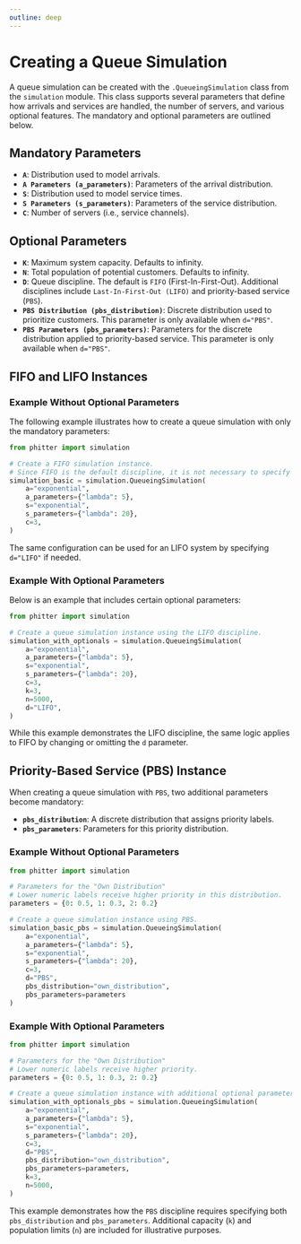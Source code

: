```yaml
---
outline: deep
---
```


# Creating a Queue Simulation

A queue simulation can be created with the `.QueueingSimulation` class from the `simulation` module. This class supports several parameters that define how arrivals and services are handled, the number of servers, and various optional features. The mandatory and optional parameters are outlined below.

## Mandatory Parameters

-   **`A`**: Distribution used to model arrivals.
-   **`A Parameters (a_parameters)`**: Parameters of the arrival distribution.
-   **`S`**: Distribution used to model service times.
-   **`S Parameters (s_parameters)`**: Parameters of the service distribution.
-   **`C`**: Number of servers (i.e., service channels).

## Optional Parameters

-   **`K`**: Maximum system capacity. Defaults to infinity.
-   **`N`**: Total population of potential customers. Defaults to infinity.
-   **`D`**: Queue discipline. The default is `FIFO` (First-In-First-Out). Additional disciplines include `Last-In-First-Out (LIFO)` and priority-based service (`PBS`).
-   **`PBS Distribution (pbs_distribution)`**: Discrete distribution used to prioritize customers. This parameter is only available when `d="PBS"`.
-   **`PBS Parameters (pbs_parameters)`**: Parameters for the discrete distribution applied to priority-based service. This parameter is only available when `d="PBS"`.

## FIFO and LIFO Instances

### Example Without Optional Parameters

The following example illustrates how to create a queue simulation with only the mandatory parameters:

```python
from phitter import simulation

# Create a FIFO simulation instance.
# Since FIFO is the default discipline, it is not necessary to specify "d".
simulation_basic = simulation.QueueingSimulation(
    a="exponential",
    a_parameters={"lambda": 5},
    s="exponential",
    s_parameters={"lambda": 20},
    c=3,
)
```

The same configuration can be used for an LIFO system by specifying `d="LIFO"` if needed.

### Example With Optional Parameters

Below is an example that includes certain optional parameters:

```python
from phitter import simulation

# Create a queue simulation instance using the LIFO discipline.
simulation_with_optionals = simulation.QueueingSimulation(
    a="exponential",
    a_parameters={"lambda": 5},
    s="exponential",
    s_parameters={"lambda": 20},
    c=3,
    k=3,
    n=5000,
    d="LIFO",
)
```

While this example demonstrates the LIFO discipline, the same logic applies to FIFO by changing or omitting the `d` parameter.

## Priority-Based Service (PBS) Instance

When creating a queue simulation with `PBS`, two additional parameters become mandatory:

-   **`pbs_distribution`**: A discrete distribution that assigns priority labels.
-   **`pbs_parameters`**: Parameters for this priority distribution.

### Example Without Optional Parameters

```python
from phitter import simulation

# Parameters for the "Own Distribution"
# Lower numeric labels receive higher priority in this distribution.
parameters = {0: 0.5, 1: 0.3, 2: 0.2}

# Create a queue simulation instance using PBS.
simulation_basic_pbs = simulation.QueueingSimulation(
    a="exponential",
    a_parameters={"lambda": 5},
    s="exponential",
    s_parameters={"lambda": 20},
    c=3,
    d="PBS",
    pbs_distribution="own_distribution",
    pbs_parameters=parameters
)
```

### Example With Optional Parameters

```python
from phitter import simulation

# Parameters for the "Own Distribution"
# Lower numeric labels receive higher priority.
parameters = {0: 0.5, 1: 0.3, 2: 0.2}

# Create a queue simulation instance with additional optional parameters using PBS.
simulation_with_optionals_pbs = simulation.QueueingSimulation(
    a="exponential",
    a_parameters={"lambda": 5},
    s="exponential",
    s_parameters={"lambda": 20},
    c=3,
    d="PBS",
    pbs_distribution="own_distribution",
    pbs_parameters=parameters,
    k=3,
    n=5000,
)
```

This example demonstrates how the `PBS` discipline requires specifying both `pbs_distribution` and `pbs_parameters`. Additional capacity (`k`) and population limits (`n`) are included for illustrative purposes.
